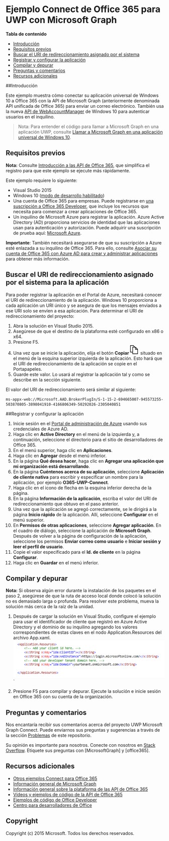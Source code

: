 # Ejemplo Connect de Office 365 para UWP con Microsoft Graph

**Tabla de contenido**  

* [Introducción](#introduction)  
* [Requisitos previos](#prerequisites)  
* [Buscar el URI de redireccionamiento asignado por el sistema](#redirect)  
* [Registrar y configurar la aplicación](#register)  
* [Compilar y depurar](#build)  
* [Preguntas y comentarios](#questions)  
* [Recursos adicionales](#additional-resources)  
  
<a name="introduction"></a>
##Introducción

Este ejemplo muestra cómo conectar su aplicación universal de Windows 10 a Office 365 con la API de Microsoft Graph (anteriormente denominada API unificada de Office 365) para enviar un correo electrónico. También usa la nueva [API de WebAccountManager](http://blogs.technet.com/b/ad/archive/2015/08/03/develop-windows-universal-apps-with-azure-ad-and-the-windows-10-identity-api.aspx) de Windows 10 para autenticar usuarios en el inquilino.

> Nota: Para entender el código para llamar a Microsoft Graph en una aplicación UWP, consulte [Llamar a Microsoft Graph en una aplicación universal de Windows 10](https://graph.microsoft.io/docs/platform/uwp).


<a name="prerequisites"></a>
## Requisitos previos ##

**Nota:** Consulte [Introducción a las API de Office 365](http://dev.office.com/getting-started/office365apis?platform=option-windowsuniversal#setup), que simplifica el registro para que este ejemplo se ejecute más rápidamente.

Este ejemplo requiere lo siguiente:

  * Visual Studio 2015 
  * Windows 10 ([modo de desarrollo habilitado](https://msdn.microsoft.com/es-es/library/windows/apps/xaml/dn706236.aspx))
  * Una cuenta de Office 365 para empresas. Puede registrarse en [una suscripción a Office 365 Developer](https://msdn.microsoft.com/en-us/office/office365/howto/setup-development-environment#bk_Office365Account), que incluye los recursos que necesita para comenzar a crear aplicaciones de Office 365.
  * Un inquilino de Microsoft Azure para registrar la aplicación. Azure Active Directory (AD) proporciona servicios de identidad que las aplicaciones usan para autenticación y autorización. Puede adquirir una suscripción de prueba aquí: [Microsoft Azure](http://aka.ms/jjm0q7).

**Importante**: También necesitará asegurarse de que su suscripción a Azure esté enlazada a su inquilino de Office 365. Para ello, consulte [Asociar su cuenta de Office 365 con Azure AD para crear y administrar aplicaciones](https://msdn.microsoft.com/en-us/office/office365/howto/setup-development-environment#bk_CreateAzureSubscription) para obtener más información.

<a name="redirect"></a>
## Buscar el URI de redireccionamiento asignado por el sistema para la aplicación

Para poder registrar la aplicación en el Portal de Azure, necesitará conocer el URI de redireccionamiento de la aplicación. Windows 10 proporciona a cada aplicación un URI único y se asegura de que los mensajes enviados a ese URI solo se envíen a esa aplicación. Para determinar el URI de redireccionamiento del proyecto:

1. Abra la solución en Visual Studio 2015. 
2. Asegúrese de que el destino de la plataforma esté configurado en x86 o x64.
3. Presione F5.
4. Una vez que se inicie la aplicación, elija el botón **Copiar**![Texto alternativo](../readme-images/copy_icon.png) situado en el menú de la esquina superior izquierda de la aplicación. Esto hará que el URI de redireccionamiento de la aplicación se copie en el Portapapeles. 
5. Guarde este valor. Lo usará al registrar la aplicación tal y como se describe en la sección siguiente. 


El valor del URI de redireccionamiento será similar al siguiente:
```
ms-appx-web://Microsoft.AAD.BrokerPlugIn/S-1-15-2-694665007-945573255-503870805-3898041910-4166806349-50292026-2305040851
```


<a name="register"></a>
##Registrar y configurar la aplicación

1.	Inicie sesión en el [Portal de administración de Azure](http://aka.ms/i5b8dz) usando sus credenciales de Azure AD.
2.	Haga clic en **Active Directory** en el menú de la izquierda y, a continuación, seleccione el directorio para el sitio de desarrolladores de Office 365.
3.	En el menú superior, haga clic en **Aplicaciones**.
4.	Haga clic en **Agregar** desde el menú inferior.
5.	En la página **Qué desea hacer**, haga clic en **Agregar una aplicación que mi organización está desarrollando**.
6.	En la página **Cuéntenos acerca de su aplicación**, seleccione **Aplicación de cliente nativa** para escribir y especificar un nombre para la aplicación, por ejemplo **O365-UWP-Connect**.
7.	Haga clic en el icono de flecha en la esquina inferior derecha de la página.
8.	En la página **Información de la aplicación**, escriba el valor del URI de redireccionamiento que obtuvo en el paso anterior.
9.	Una vez que la aplicación se agregó correctamente, se le dirigirá a la página **Inicio rápido** de la aplicación. Allí, seleccione **Configurar** en el menú superior.
10.	En **Permisos de otras aplicaciones**, seleccione **Agregar aplicación**. En el cuadro de diálogo, seleccione la aplicación de **Microsoft Graph**. Después de volver a la página de configuración de la aplicación, seleccione los permisos **Enviar correo como usuario** e **Iniciar sesión y leer el perfil de usuario**.
11.	Copie el valor especificado para el **Id. de cliente** en la página **Configurar**.
12.	Haga clic en **Guardar** en el menú inferior.

<a name="build"></a>  
## Compilar y depurar ##

**Nota:** Si observa algún error durante la instalación de los paquetes en el paso 2, asegúrese de que la ruta de acceso local donde colocó la solución no es demasiado larga o profunda. Para resolver este problema, mueva la solución más cerca de la raíz de la unidad.

1. Después de cargar la solución en Visual Studio, configure el ejemplo para usar el identificador de cliente que registró en Azure Active Directory y el dominio de su inquilino agregando los valores correspondientes de estas claves en el nodo Application.Resources del archivo App.xaml.
![Ejemplo Connect de Office 365 para UWP con Microsoft Graph](../readme-images/ClientTenant.png "Valor del identificador de cliente en el archivo App.xaml")`

2. Presione F5 para compilar y depurar. Ejecute la solución e inicie sesión en Office 365 con su cuenta de la organización.


<a name="questions"></a>
## Preguntas y comentarios

Nos encantaría recibir sus comentarios acerca del proyecto UWP Microsoft Graph Connect. Puede enviarnos sus preguntas y sugerencias a través de la sección [Problemas](https://github.com/OfficeDev/O365-UWP-Microsoft-Graph-Connect/issues) de este repositorio.

Su opinión es importante para nosotros. Conecte con nosotros en [Stack Overflow](http://stackoverflow.com/questions/tagged/office365+or+microsoftgraph). Etiquete sus preguntas con [MicrosoftGraph] y [office365].

<a name="additional-resources"></a>
## Recursos adicionales ##

- [Otros ejemplos Connect para Office 365](https://github.com/OfficeDev?utf8=%E2%9C%93&query=-Connect)
- [Información general de Microsoft Graph](http://graph.microsoft.io)
- [Información general sobre la plataforma de las API de Office 365](https://msdn.microsoft.com/office/office365/howto/platform-development-overview)
- [Vídeos y ejemplos de código de la API de Office 365](https://msdn.microsoft.com/office/office365/howto/starter-projects-and-code-samples)
- [Ejemplos de código de Office Developer](http://dev.office.com/code-samples)
- [Centro para desarrolladores de Office](http://dev.office.com/)


## Copyright
Copyright (c) 2015 Microsoft. Todos los derechos reservados.


